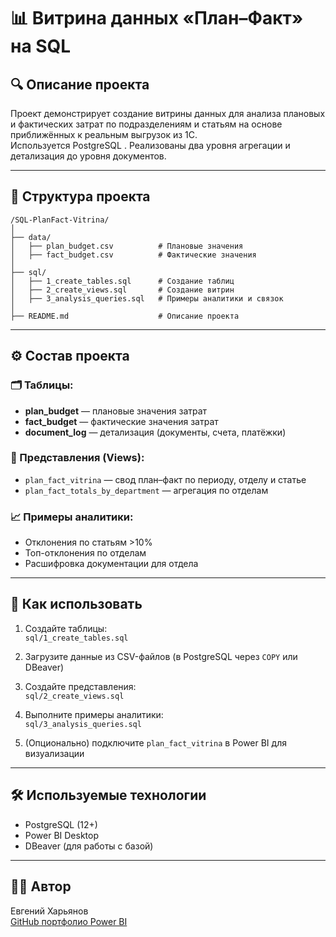 # 📊 Витрина данных «План–Факт» на SQL 

## 🔍 Описание проекта

Проект демонстрирует создание витрины данных для анализа плановых и фактических затрат по подразделениям и статьям на основе приближённых к реальным выгрузок из 1С.  
Используется PostgreSQL . Реализованы два уровня агрегации и детализация до уровня документов.

---

## 📁 Структура проекта

```
/SQL-PlanFact-Vitrina/
│
├── data/
│   ├── plan_budget.csv          # Плановые значения
│   ├── fact_budget.csv          # Фактические значения
│
├── sql/
│   ├── 1_create_tables.sql      # Создание таблиц
│   ├── 2_create_views.sql       # Создание витрин
│   ├── 3_analysis_queries.sql   # Примеры аналитики и связок
│
├── README.md                    # Описание проекта
```

---

## ⚙️ Состав проекта

### 🗂️ Таблицы:
- **plan_budget** — плановые значения затрат
- **fact_budget** — фактические значения затрат
- **document_log** — детализация (документы, счета, платёжки)

### 🧩 Представления (Views):
- `plan_fact_vitrina` — свод план–факт по периоду, отделу и статье
- `plan_fact_totals_by_department` — агрегация по отделам

### 📈 Примеры аналитики:
- Отклонения по статьям >10%
- Топ-отклонения по отделам
- Расшифровка документации для отдела

---

## 🚀 Как использовать

1. Создайте таблицы:  
   `sql/1_create_tables.sql`

2. Загрузите данные из CSV-файлов (в PostgreSQL через `COPY` или DBeaver)

3. Создайте представления:  
   `sql/2_create_views.sql`

4. Выполните примеры аналитики:  
   `sql/3_analysis_queries.sql`

5. (Опционально) подключите `plan_fact_vitrina` в Power BI для визуализации

---

## 🛠️ Используемые технологии

- PostgreSQL (12+)
- Power BI Desktop
- DBeaver  (для работы с базой)

---

## 👨‍💼 Автор

Евгений Харьянов  
[GitHub портфолио Power BI](https://github.com/EvgenyPowerBI)
